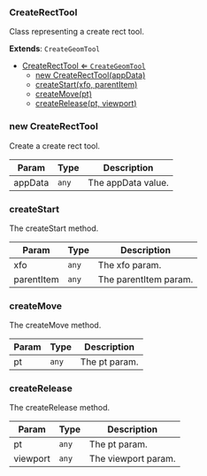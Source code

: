 <a name="CreateRectTool"></a>

### CreateRectTool 
Class representing a create rect tool.


**Extends**: <code>CreateGeomTool</code>  

* [CreateRectTool ⇐ <code>CreateGeomTool</code>](#CreateRectTool)
    * [new CreateRectTool(appData)](#new-CreateRectTool)
    * [createStart(xfo, parentItem)](#createStart)
    * [createMove(pt)](#createMove)
    * [createRelease(pt, viewport)](#createRelease)

<a name="new_CreateRectTool_new"></a>

### new CreateRectTool
Create a create rect tool.


| Param | Type | Description |
| --- | --- | --- |
| appData | <code>any</code> | The appData value. |

<a name="CreateRectTool+createStart"></a>

### createStart
The createStart method.



| Param | Type | Description |
| --- | --- | --- |
| xfo | <code>any</code> | The xfo param. |
| parentItem | <code>any</code> | The parentItem param. |

<a name="CreateRectTool+createMove"></a>

### createMove
The createMove method.



| Param | Type | Description |
| --- | --- | --- |
| pt | <code>any</code> | The pt param. |

<a name="CreateRectTool+createRelease"></a>

### createRelease
The createRelease method.



| Param | Type | Description |
| --- | --- | --- |
| pt | <code>any</code> | The pt param. |
| viewport | <code>any</code> | The viewport param. |


